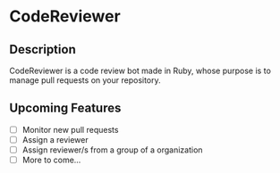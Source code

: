 # CodeReviewer

## Description

CodeReviewer is a code review bot made in Ruby, whose purpose is to manage pull requests on your repository.

## Upcoming Features

- [ ] Monitor new pull requests
- [ ] Assign a reviewer
- [ ] Assign reviewer/s from a group of a organization
- [ ] More to come...
